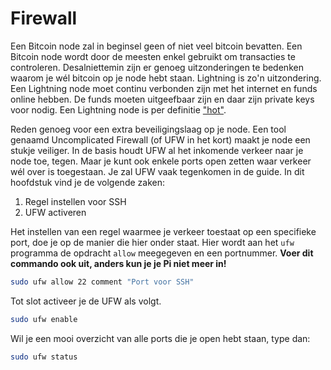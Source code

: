 # Firewall

Een Bitcoin node zal in beginsel geen of niet veel bitcoin bevatten. Een Bitcoin node wordt door de meesten enkel gebruikt om transacties te controleren. Desalniettemin zijn er genoeg uitzonderingen te bedenken waarom je wél bitcoin op je node hebt staan. Lightning is zo'n uitzondering. Een Lightning node moet continu verbonden zijn met het internet en funds online hebben. De funds moeten uitgeefbaar zijn en daar zijn private keys voor nodig. Een Lightning node is per definitie ["hot"](https://www.investopedia.com/terms/h/hot-wallet.asp).

Reden genoeg voor een extra beveiligingslaag op je node. Een tool genaamd Uncomplicated Firewall \(of UFW in het kort\) maakt je node een stukje veiliger. In de basis houdt UFW al het inkomende verkeer naar je node toe, tegen. Maar je kunt ook enkele ports open zetten waar verkeer wél over is toegestaan. Je zal UFW vaak tegenkomen in de guide. In dit hoofdstuk vind je de volgende zaken:

1. Regel instellen voor SSH
2. UFW activeren

Het instellen van een regel waarmee je verkeer toestaat op een specifieke port, doe je op de manier die hier onder staat. Hier wordt aan het `ufw` programma de opdracht `allow` meegegeven en een portnummer. **Voer dit commando ook uit, anders kun je je Pi niet meer in!**

```bash
sudo ufw allow 22 comment "Port voor SSH"
```

Tot slot activeer je de UFW als volgt.

```bash
sudo ufw enable
```

Wil je een mooi overzicht van alle ports die je open hebt staan, type dan:

```bash
sudo ufw status
```

